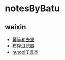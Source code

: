 # notesByBatu

## weixin
- [幂等和去重](./微信公众号/202107-09/幂等和去重.md)
- [布隆过滤器](./微信公众号/202107-09/布隆过滤器.md)
- [hutool工具类](./微信公众号/202107-09/hutool工具类.md)